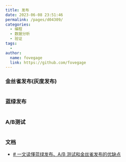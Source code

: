 ```yaml
---
title: 发布
date: 2023-06-08 23:51:46
permalink: /pages/d04309/
categories:
  - 编程
  - 数据分析
  - 验证
tags:
  - 
author: 
  name: fovegage
  link: https://github.com/fovegage
---
```

### 金丝雀发布(灰度发布)
```

```
### 蓝绿发布
```

```
### A/B测试
```

```
### 文档
- [# 一文读懂蓝绿发布、A/B 测试和金丝雀发布的优缺点](https://www.sohu.com/a/514655244_612370)